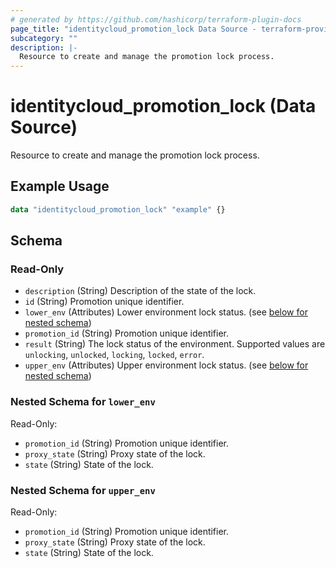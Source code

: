 ```yaml
---
# generated by https://github.com/hashicorp/terraform-plugin-docs
page_title: "identitycloud_promotion_lock Data Source - terraform-provider-identitycloud"
subcategory: ""
description: |-
  Resource to create and manage the promotion lock process.
---
```


# identitycloud_promotion_lock (Data Source)

Resource to create and manage the promotion lock process.

## Example Usage

```terraform
data "identitycloud_promotion_lock" "example" {}
```

<!-- schema generated by tfplugindocs -->
## Schema

### Read-Only

- `description` (String) Description of the state of the lock.
- `id` (String) Promotion unique identifier.
- `lower_env` (Attributes) Lower environment lock status. (see [below for nested schema](#nestedatt--lower_env))
- `promotion_id` (String) Promotion unique identifier.
- `result` (String) The lock status of the environment. Supported values are `unlocking`, `unlocked`, `locking`, `locked`, `error`.
- `upper_env` (Attributes) Upper environment lock status. (see [below for nested schema](#nestedatt--upper_env))

<a id="nestedatt--lower_env"></a>
### Nested Schema for `lower_env`

Read-Only:

- `promotion_id` (String) Promotion unique identifier.
- `proxy_state` (String) Proxy state of the lock.
- `state` (String) State of the lock.


<a id="nestedatt--upper_env"></a>
### Nested Schema for `upper_env`

Read-Only:

- `promotion_id` (String) Promotion unique identifier.
- `proxy_state` (String) Proxy state of the lock.
- `state` (String) State of the lock.
